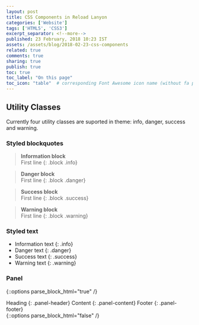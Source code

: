 ```yaml
---
layout: post
title: CSS Components in Reload Lanyon
categories: ['Website']
tags: ['HTML5', 'CSS3']
excerpt_separator: <!--more-->
published: 23 February, 2018 10:23 IST
assets: /assets/blog/2018-02-23-css-components
related: true
comments: true
sharing: true
publish: true
toc: true
toc_label: "On this page"
toc_icon: "table"  # corresponding Font Awesome icon name (without fa prefix)
---
```


## Utility Classes

Currently four utility classes are suported in theme: info, danger, success and warning.

### Styled blockquotes

> **Information block**  
> First line
{: .block .info}

> **Danger block**  
> First line
{: .block .danger}

> **Success block**  
> First line
{: .block .success}

> **Warning block**  
> First line
{: .block .warning}

### Styled text

- Information text
{: .info}
- Danger text
{: .danger}
- Success text
{: .success}
- Warning text
{: .warning}

### Panel

{::options parse_block_html="true" /}
<div class="panel">
Heading
{: .panel-header}
Content
{: .panel-content}
Footer
{: .panel-footer}
</div>
{::options parse_block_html="false" /}